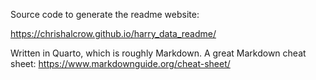 Source code to generate the readme website:

https://chrishalcrow.github.io/harry_data_readme/

Written in Quarto, which is roughly Markdown. A great Markdown cheat sheet: https://www.markdownguide.org/cheat-sheet/

